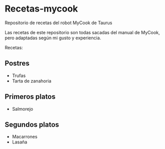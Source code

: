 # Recetas-mycook
Repositorio de recetas del robot MyCook de Taurus

Las recetas de este repositorio son todas sacadas del manual de MyCook, pero adaptadas según mi gusto y experiencia.

Recetas:

## Postres
  - Trufas
  - Tarta de zanahoria
 
## Primeros platos
  - Salmorejo
  
 ## Segundos platos
  - Macarrones
  - Lasaña
